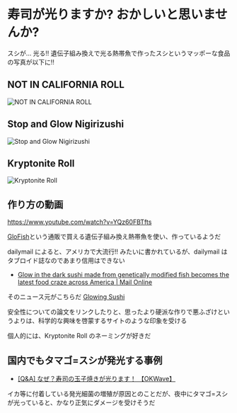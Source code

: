 
# 寿司が光りますか? おかしいと思いませんか?

スシが... 光る!!
遺伝子組み換えで光る熱帯魚で作ったスシというマッポーな食品の写真が以下に!!

## NOT IN CALIFORNIA ROLL
![NOT IN CALIFORNIA ROLL](not_in_california_roll.jpg)

## Stop and Glow Nigirizushi
![Stop and Glow Nigirizushi](stop_and_glow_nigirizushi.jpg)

## Kryptonite Roll
![Kryptonite Roll](kryptonite_roll.jpg)

## 作り方の動画

https://www.youtube.com/watch?v=YQz60FBTfts

[GloFish](http://www.glofish.com/)という通販で買える遺伝子組み換え熱帯魚を使い、作っているようだ

dailymail によると、アメリカで大流行!! みたいに書かれているが、dailymail はタブロイド誌なのであまり信用はできない
- [Glow in the dark sushi made from genetically modified fish becomes the latest food craze across America | Mail Online](http://www.dailymail.co.uk/sciencetech/article-2116218/Glow-dark-sushi-genetically-modified-fish-latest-food-craze-America.html)

そのニュース元がこちらだ
[Glowing Sushi](http://www.glowingsushi.com/)

安全性についての論文をリンクしたりと、思ったより硬派な作りで悪ふざけというよりは、科学的な興味を啓蒙するサイトのような印象を受ける

個人的には、Kryptonite Roll のネーミングが好きだ

## 国内でもタマゴ=スシが発光する事例

- [[Q&A] なぜ？寿司の玉子焼きが光ります！ 【OKWave】](http://okwave.jp/qa/q5166821.html)

イカ等に付着している発光細菌の増殖が原因とのことだが、夜中にタマゴ=スシが光っていると、かなり正気にダメージを受けそうだ
